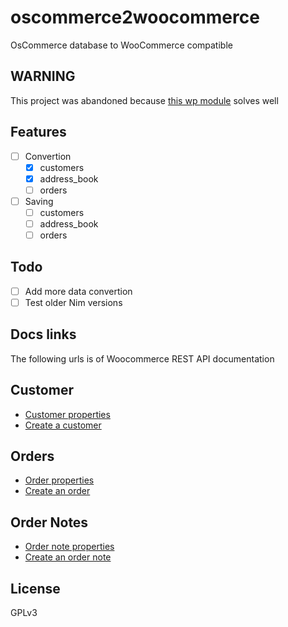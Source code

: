 <!--
  Created at: 08/31/2021 21:47:37 Tuesday
  Modified at: 09/24/2021 08:05:46 PM Friday

        Copyright (C) 2021 Thiago Navarro
  See file "license" for details about copyright
-->

# oscommerce2woocommerce

OsCommerce database to WooCommerce compatible

## WARNING

This project was abandoned because [this wp module](https://github.com/alexwing/woocommerce-oscommerce-sync) solves well

## Features

- [ ] Convertion
  - [x] customers
  - [x] address_book
  - [ ] orders
- [ ] Saving
  - [ ] customers
  - [ ] address_book
  - [ ] orders

## Todo

- [ ] Add more data convertion
- [ ] Test older Nim versions

## Docs links

The following urls is of Woocommerce REST API documentation

## Customer

- [Customer properties](https://woocommerce.github.io/woocommerce-rest-api-docs/?shell#customer-properties)
- [Create a customer](https://woocommerce.github.io/woocommerce-rest-api-docs/?shell#create-a-customer)

## Orders

- [Order properties](https://woocommerce.github.io/woocommerce-rest-api-docs/?javascript#order-properties)
- [Create an order](https://woocommerce.github.io/woocommerce-rest-api-docs/?javascript#create-an-order)

## Order Notes

- [Order note properties](https://woocommerce.github.io/woocommerce-rest-api-docs/?javascript#order-note-properties)
- [Create an order note](https://woocommerce.github.io/woocommerce-rest-api-docs/?javascript#create-an-order-note)

## License

GPLv3
